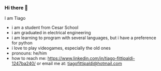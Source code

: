 ### Hi there 👋
I am Tiago
- i am a student from Cesar School
- i am graduated in electrical engineering
- i am learning to program with several languages, but i have a preference for python
- i love to play videogames, especially the old ones
- pronouns: he/him
- how to reach me: https://www.linkedin.com/in/tiago-fittipaldi-1247ba240/ or email me at: tiagofittipaldi@hotmail.com


<!--
**TchokoFitti/TchokoFitti** is a ✨ _special_ ✨ repository because its `README.md` (this file) appears on your GitHub profile.

Here are some ideas to get you started:

- 🔭 I’m currently working on ...
- 🌱 I’m currently learning ...
- 👯 I’m looking to collaborate on ...
- 🤔 I’m looking for help with ...
- 💬 Ask me about ...
- 📫 How to reach me: ...
- 😄 Pronouns: ...
- ⚡ Fun fact: ...
-->
